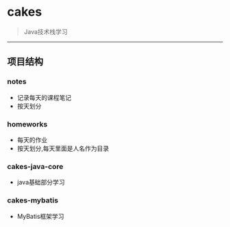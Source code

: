 # cakes
> Java技术栈学习

---

## 项目结构

### notes
* 记录每天的课程笔记
* 按天划分

### homeworks
* 每天的作业
* 按天划分,每天里面是人名作为目录

### cakes-java-core
* java基础部分学习

### cakes-mybatis
* MyBatis框架学习
